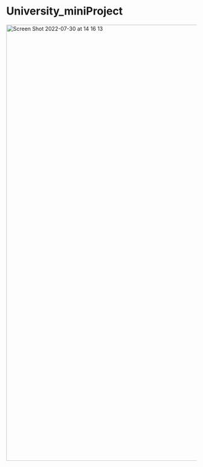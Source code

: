 # University_miniProject
<img width="1152" alt="Screen Shot 2022-07-30 at 14 16 13" src="https://user-images.githubusercontent.com/99829336/181903960-9d1e69cf-aab5-4734-8d82-c6fc220eeda0.png">

